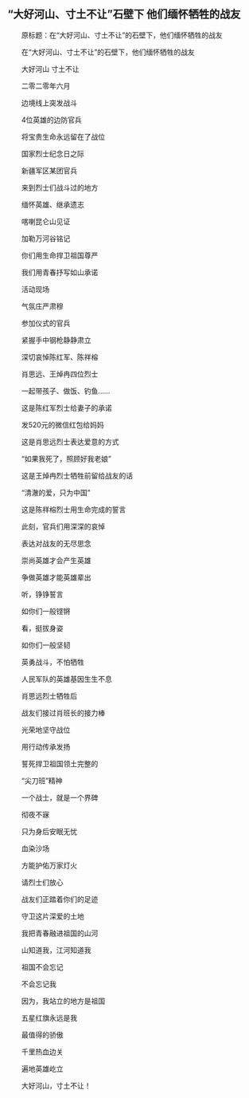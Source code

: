 ## “大好河山、寸土不让”石壁下 他们缅怀牺牲的战友
　　原标题：在“大好河山、寸土不让”的石壁下，他们缅怀牺牲的战友

　　在“大好河山、寸土不让”的石壁下，他们缅怀牺牲的战友

　　大好河山 寸土不让

　　二零二零年六月

　　边境线上突发战斗

　　4位英雄的边防官兵

　　将宝贵生命永远留在了战位

　　国家烈士纪念日之际

　　新疆军区某团官兵

　　来到烈士们战斗过的地方

　　缅怀英雄、继承遗志

　　喀喇昆仑山见证

　　加勒万河谷铭记

　　你们用生命捍卫祖国尊严

　　我们用青春抒写如山承诺

　　活动现场

　　气氛庄严肃穆

　　参加仪式的官兵

　　紧握手中钢枪静静肃立

　　深切哀悼陈红军、陈祥榕

　　肖思远、王焯冉四位烈士

　　一起带孩子、做饭、钓鱼……

　　这是陈红军烈士给妻子的承诺

　　发520元的微信红包给妈妈

　　这是肖思远烈士表达爱意的方式

　　“如果我死了，照顾好我老娘”

　　这是王焯冉烈士牺牲前留给战友的话

　　“清澈的爱，只为中国”

　　这是陈祥榕烈士用生命完成的誓言

　　此刻，官兵们用深深的哀悼

　　表达对战友的无尽思念

　　崇尚英雄才会产生英雄

　　争做英雄才能英雄辈出

　　听，铮铮誓言

　　如你们一般铿锵

　　看，挺拔身姿

　　如你们一般坚韧

　　英勇战斗，不怕牺牲

　　人民军队的英雄基因生生不息

　　肖思远烈士牺牲后

　　战友们接过肖班长的接力棒

　　光荣地坚守战位

　　用行动传承发扬

　　誓死捍卫祖国领土完整的

　　“尖刀班”精神

　　一个战士，就是一个界碑

　　彻夜不寐

　　只为身后安眠无忧

　　血染沙场

　　方能护佑万家灯火

　　请烈士们放心

　　战友们正踏着你们的足迹

　　守卫这片深爱的土地

　　我把青春融进祖国的山河

　　山知道我，江河知道我

　　祖国不会忘记

　　不会忘记我

　　因为，我站立的地方是祖国

　　五星红旗永远是我

　　最值得的骄傲

　　千里热血边关

　　遍地英雄屹立

　　大好河山，寸土不让！

